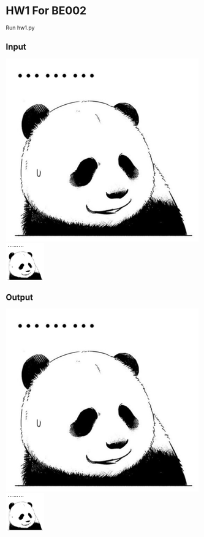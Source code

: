 # HW1 For BE002

Run hw1.py

## Input

![兄弟你怎么加载不出来](https://github.com/ophwsjtu18/ohw21f/blob/main/cll/%E7%86%8A%E7%86%8A%E6%97%A0%E8%AF%AD.png)
 <img src="https://github.com/ophwsjtu18/ohw21f/blob/main/cll/%E7%86%8A%E7%86%8A%E6%97%A0%E8%AF%AD.png" width = "100" height = "100" alt="熊熊" align=center />

## Output

![兄弟你怎么加载不出来](https://github.com/ophwsjtu18/ohw21f/blob/main/cll/%E7%86%8A%E7%86%8A%E6%97%A0%E8%AF%AD.png)
 <img src="https://github.com/ophwsjtu18/ohw21f/blob/main/cll/%E7%86%8A%E7%86%8A%E6%97%A0%E8%AF%AD.png" width = "100" height = "100" alt="熊熊" align=center />
